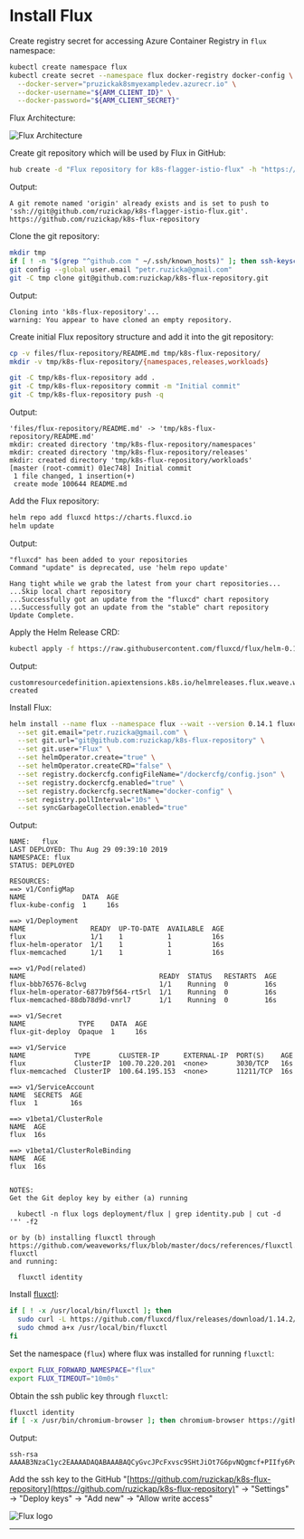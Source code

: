 # Install Flux

Create registry secret for accessing Azure Container Registry
in `flux` namespace:

```bash
kubectl create namespace flux
kubectl create secret --namespace flux docker-registry docker-config \
  --docker-server="pruzickak8smyexampledev.azurecr.io" \
  --docker-username="${ARM_CLIENT_ID}" \
  --docker-password="${ARM_CLIENT_SECRET}"
```

Flux Architecture:

![Flux Architecture](https://github.com/fluxcd/flux/raw/18e5174581f44ed8c9a881dd5071179eed1ebf4d/docs/_files/flux-cd-diagram.png
 "Flux Architecture")

Create git repository which will be used by Flux in GitHub:

```bash
hub create -d "Flux repository for k8s-flagger-istio-flux" -h "https://ruzickap.github.io/k8s-flagger-istio-flux/" ruzickap/k8s-flux-repository
```

Output:

```text
A git remote named 'origin' already exists and is set to push to 'ssh://git@github.com/ruzickap/k8s-flagger-istio-flux.git'.
https://github.com/ruzickap/k8s-flux-repository
```

Clone the git repository:

```bash
mkdir tmp
if [ ! -n "$(grep "^github.com " ~/.ssh/known_hosts)" ]; then ssh-keyscan github.com >> ~/.ssh/known_hosts 2> /dev/null; fi
git config --global user.email "petr.ruzicka@gmail.com"
git -C tmp clone git@github.com:ruzickap/k8s-flux-repository.git
```

Output:

```text
Cloning into 'k8s-flux-repository'...
warning: You appear to have cloned an empty repository.
```

Create initial Flux repository structure and add it into the git repository:

```bash
cp -v files/flux-repository/README.md tmp/k8s-flux-repository/
mkdir -v tmp/k8s-flux-repository/{namespaces,releases,workloads}

git -C tmp/k8s-flux-repository add .
git -C tmp/k8s-flux-repository commit -m "Initial commit"
git -C tmp/k8s-flux-repository push -q
```

Output:

```text
'files/flux-repository/README.md' -> 'tmp/k8s-flux-repository/README.md'
mkdir: created directory 'tmp/k8s-flux-repository/namespaces'
mkdir: created directory 'tmp/k8s-flux-repository/releases'
mkdir: created directory 'tmp/k8s-flux-repository/workloads'
[master (root-commit) 01ec748] Initial commit
 1 file changed, 1 insertion(+)
 create mode 100644 README.md
```

Add the Flux repository:

```bash
helm repo add fluxcd https://charts.fluxcd.io
helm update
```

Output:

```text
"fluxcd" has been added to your repositories
Command "update" is deprecated, use 'helm repo update'

Hang tight while we grab the latest from your chart repositories...
...Skip local chart repository
...Successfully got an update from the "fluxcd" chart repository
...Successfully got an update from the "stable" chart repository
Update Complete.
```

Apply the Helm Release CRD:

```bash
kubectl apply -f https://raw.githubusercontent.com/fluxcd/flux/helm-0.10.1/deploy-helm/flux-helm-release-crd.yaml
```

Output:

```text
customresourcedefinition.apiextensions.k8s.io/helmreleases.flux.weave.works created
```

Install Flux:

```bash
helm install --name flux --namespace flux --wait --version 0.14.1 fluxcd/flux \
  --set git.email="petr.ruzicka@gmail.com" \
  --set git.url="git@github.com:ruzickap/k8s-flux-repository" \
  --set git.user="Flux" \
  --set helmOperator.create="true" \
  --set helmOperator.createCRD="false" \
  --set registry.dockercfg.configFileName="/dockercfg/config.json" \
  --set registry.dockercfg.enabled="true" \
  --set registry.dockercfg.secretName="docker-config" \
  --set registry.pollInterval="10s" \
  --set syncGarbageCollection.enabled="true"
```

Output:

```text
NAME:   flux
LAST DEPLOYED: Thu Aug 29 09:39:10 2019
NAMESPACE: flux
STATUS: DEPLOYED

RESOURCES:
==> v1/ConfigMap
NAME              DATA  AGE
flux-kube-config  1     16s

==> v1/Deployment
NAME                READY  UP-TO-DATE  AVAILABLE  AGE
flux                1/1    1           1          16s
flux-helm-operator  1/1    1           1          16s
flux-memcached      1/1    1           1          16s

==> v1/Pod(related)
NAME                                 READY  STATUS   RESTARTS  AGE
flux-bbb76576-8clvg                  1/1    Running  0         16s
flux-helm-operator-6877b9f564-rt5rl  1/1    Running  0         16s
flux-memcached-88db78d9d-vnrl7       1/1    Running  0         16s

==> v1/Secret
NAME             TYPE    DATA  AGE
flux-git-deploy  Opaque  1     16s

==> v1/Service
NAME            TYPE       CLUSTER-IP      EXTERNAL-IP  PORT(S)    AGE
flux            ClusterIP  100.70.220.201  <none>       3030/TCP   16s
flux-memcached  ClusterIP  100.64.195.153  <none>       11211/TCP  16s

==> v1/ServiceAccount
NAME  SECRETS  AGE
flux  1        16s

==> v1beta1/ClusterRole
NAME  AGE
flux  16s

==> v1beta1/ClusterRoleBinding
NAME  AGE
flux  16s


NOTES:
Get the Git deploy key by either (a) running

  kubectl -n flux logs deployment/flux | grep identity.pub | cut -d '"' -f2

or by (b) installing fluxctl through
https://github.com/weaveworks/flux/blob/master/docs/references/fluxctl.md#installing-fluxctl
and running:

  fluxctl identity
```

Install [fluxctl](https://docs.fluxcd.io/en/stable/references/fluxctl/):

```bash
if [ ! -x /usr/local/bin/fluxctl ]; then
  sudo curl -L https://github.com/fluxcd/flux/releases/download/1.14.2/fluxctl_linux_amd64 -o /usr/local/bin/fluxctl
  sudo chmod a+x /usr/local/bin/fluxctl
fi
```

Set the namespace (`flux`) where flux was installed for running `fluxctl`:

```bash
export FLUX_FORWARD_NAMESPACE="flux"
export FLUX_TIMEOUT="10m0s"
```

Obtain the ssh public key through `fluxctl`:

```bash
fluxctl identity
if [ -x /usr/bin/chromium-browser ]; then chromium-browser https://github.com/ruzickap/k8s-flux-repository/settings/keys/new & fi
```

Output:

```text
ssh-rsa AAAAB3NzaC1yc2EAAAADAQABAAABAQCyGvcJPcFxvsc9SHtJiOt7G6pvNQgmcf+PIIfy6PoEvXK2naXmKw68+dtKeIoMzvp63QxoNB+B6qamMbkWqaVCjS4glAXKmf68k/eCazcPNZaQRmL/YUmgmyZ8AF02fDmM/RQMz/2hUtUE6UYs/T5vYUdDwYb09nOmVMgclY6jbmQ4b0OgG18p6RnNYtJ4wysC6+wEoy5xVljKWRE03UxD3pJbVdk5KPcJ/mnX44tUwU/oE/Ezz7LaMjVXnXns8zKu3LOAIeolcCFVJUbUMQhOuvwrXp+Sag1VV3OG4Uy6P3/0wIajEumzHO4GvpAEJ1F1Ny4b692wP/TdUX/WWAIr
```

Add the ssh key to the GitHub "[https://github.com/ruzickap/k8s-flux-repository](https://github.com/ruzickap/k8s-flux-repository)"
-> "Settings" -> "Deploy keys" -> "Add new" -> "Allow write access"

![Flux logo](https://raw.githubusercontent.com/fluxcd/flux/18e5174581f44ed8c9a881dd5071179eed1ebf4d/docs/_files/flux.svg?sanitize=true
"Flux logo")

-----
